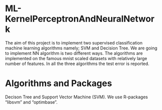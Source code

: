 # ML-KernelPerceptronAndNeuralNetwork
The aim of this project is to implement two supervised classification machine learning algorithms namely; SVM and Decision Tree. We are going to implement NN algorithm is two different ways. The algorithms are implemented on the famous mnist scaled datasets with relatively large number of features. In all the three algorithms the test error is reported.
# Algorithms and Packages
Decison Tree and  Support Vector Machine (SVM). We use R-packages “libsvm” and “optimbase”.
